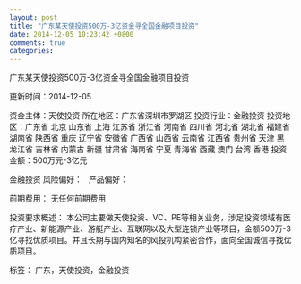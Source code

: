 ```yaml
---
layout: post
title: "广东某天使投资500万-3亿资金寻全国金融项目投资"
date: 2014-12-05 10:23:42 +0800
comments: true
categories: 
---
```

广东某天使投资500万-3亿资金寻全国金融项目投资



更新时间：2014-12-05

资金主体：天使投资
所在地区：广东省深圳市罗湖区
投资行业：金融投资
投资地区：广东省 北京 山东省 上海 江苏省 浙江省 河南省 四川省 河北省 湖北省 福建省 湖南省 陕西省 重庆 辽宁省 安徽省 广西省 山西省 云南省 江西省 贵州省 天津 黑龙江省 吉林省 内蒙古 新疆 甘肃省 海南省 宁夏 青海省 西藏 澳门 台湾 香港
投资金额：500万元-3亿元

金融投资
风险偏好：
                             
                                                                                产品偏好：

前期费用：
无任何前期费用

投资要求概述：
本公司主要做天使投资、VC、PE等相关业务，涉足投资领域有医疗产业、新能源产业、游艇产业、互联网以及大型连锁产业等项目，金额500万-3亿寻找优质项目。并且长期与国内知名的风投机构紧密合作，面向全国诚信寻找优质项目。

标签：
广东，天使投资，金融投资


